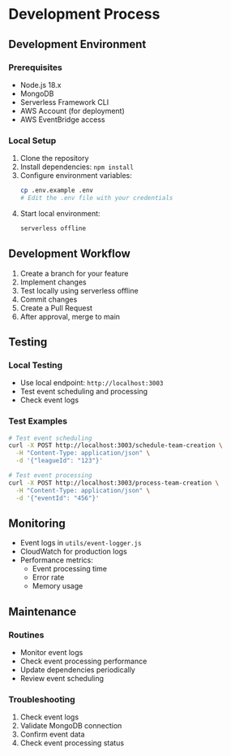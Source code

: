 # Development Process

## Development Environment
### Prerequisites
- Node.js 18.x
- MongoDB
- Serverless Framework CLI
- AWS Account (for deployment)
- AWS EventBridge access

### Local Setup
1. Clone the repository
2. Install dependencies: `npm install`
3. Configure environment variables:
   ```bash
   cp .env.example .env
   # Edit the .env file with your credentials
   ```
4. Start local environment:
   ```bash
   serverless offline
   ```

## Development Workflow
1. Create a branch for your feature
2. Implement changes
3. Test locally using serverless offline
4. Commit changes
5. Create a Pull Request
6. After approval, merge to main

## Testing
### Local Testing
- Use local endpoint: `http://localhost:3003`
- Test event scheduling and processing
- Check event logs

### Test Examples
```bash
# Test event scheduling
curl -X POST http://localhost:3003/schedule-team-creation \
  -H "Content-Type: application/json" \
  -d '{"leagueId": "123"}'

# Test event processing
curl -X POST http://localhost:3003/process-team-creation \
  -H "Content-Type: application/json" \
  -d '{"eventId": "456"}'
```

## Monitoring
- Event logs in `utils/event-logger.js`
- CloudWatch for production logs
- Performance metrics:
  - Event processing time
  - Error rate
  - Memory usage

## Maintenance
### Routines
- Monitor event logs
- Check event processing performance
- Update dependencies periodically
- Review event scheduling

### Troubleshooting
1. Check event logs
2. Validate MongoDB connection
3. Confirm event data
4. Check event processing status 